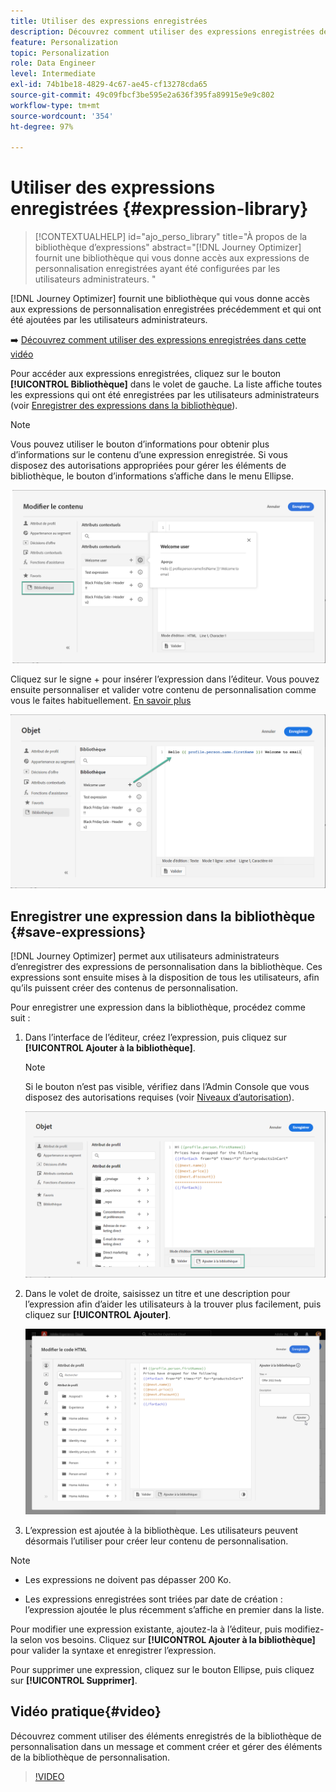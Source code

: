 ```yaml
---
title: Utiliser des expressions enregistrées
description: Découvrez comment utiliser des expressions enregistrées depuis la bibliothèque  [!DNL Journey Optimizer] .
feature: Personalization
topic: Personalization
role: Data Engineer
level: Intermediate
exl-id: 74b1be18-4829-4c67-ae45-cf13278cda65
source-git-commit: 49c09fbcf3be595e2a636f395fa89915e9e9c802
workflow-type: tm+mt
source-wordcount: '354'
ht-degree: 97%

---
```


# Utiliser des expressions enregistrées {#expression-library}

>[!CONTEXTUALHELP]
>id="ajo_perso_library"
>title="À propos de la bibliothèque d’expressions"
>abstract="[!DNL Journey Optimizer] fournit une bibliothèque qui vous donne accès aux expressions de personnalisation enregistrées ayant été configurées par les utilisateurs administrateurs. "

[!DNL Journey Optimizer] fournit une bibliothèque qui vous donne accès aux expressions de personnalisation enregistrées précédemment et qui ont été ajoutées par les utilisateurs administrateurs.

➡️ [Découvrez comment utiliser des expressions enregistrées dans cette vidéo](#video-preview)

Pour accéder aux expressions enregistrées, cliquez sur le bouton **[!UICONTROL Bibliothèque]** dans le volet de gauche. La liste affiche toutes les expressions qui ont été enregistrées par les utilisateurs administrateurs (voir [Enregistrer des expressions dans la bibliothèque](#save-expressions)).

>[!NOTE]
>
>Vous pouvez utiliser le bouton d’informations pour obtenir plus d’informations sur le contenu d’une expression enregistrée. Si vous disposez des autorisations appropriées pour gérer les éléments de bibliothèque, le bouton d’informations s’affiche dans le menu Ellipse.

![](assets/library-list.png)

Cliquez sur le signe + pour insérer l’expression dans l’éditeur. Vous pouvez ensuite personnaliser et valider votre contenu de personnalisation comme vous le faites habituellement. [En savoir plus](../personalization/personalization-build-expressions.md)

![](assets/library-add.png)

## Enregistrer une expression dans la bibliothèque {#save-expressions}

[!DNL Journey Optimizer] permet aux utilisateurs administrateurs d’enregistrer des expressions de personnalisation dans la bibliothèque. Ces expressions sont ensuite mises à la disposition de tous les utilisateurs, afin qu’ils puissent créer des contenus de personnalisation.

Pour enregistrer une expression dans la bibliothèque, procédez comme suit :

1. Dans l’interface de l’éditeur, créez l’expression, puis cliquez sur **[!UICONTROL Ajouter à la bibliothèque]**.

   >[!NOTE]
   >
   >Si le bouton n’est pas visible, vérifiez dans l’Admin Console que vous disposez des autorisations requises (voir [Niveaux d’autorisation](../administration/high-low-permissions.md)).

   ![](assets/library-save.png)

1. Dans le volet de droite, saisissez un titre et une description pour l’expression afin d’aider les utilisateurs à la trouver plus facilement, puis cliquez sur **[!UICONTROL Ajouter]**.

   ![](assets/add-expression.png)

1. L’expression est ajoutée à la bibliothèque. Les utilisateurs peuvent désormais l’utiliser pour créer leur contenu de personnalisation.


>[!NOTE]
>
>* Les expressions ne doivent pas dépasser 200 Ko.
>
>* Les expressions enregistrées sont triées par date de création : l’expression ajoutée le plus récemment s’affiche en premier dans la liste.



Pour modifier une expression existante, ajoutez-la à l’éditeur, puis modifiez-la selon vos besoins. Cliquez sur **[!UICONTROL Ajouter à la bibliothèque]** pour valider la syntaxe et enregistrer l’expression.

Pour supprimer une expression, cliquez sur le bouton Ellipse, puis cliquez sur **[!UICONTROL Supprimer]**.

## Vidéo pratique{#video}

Découvrez comment utiliser des éléments enregistrés de la bibliothèque de personnalisation dans un message et comment créer et gérer des éléments de la bibliothèque de personnalisation.

>[!VIDEO](https://video.tv.adobe.com/v/340941?quality=12)

